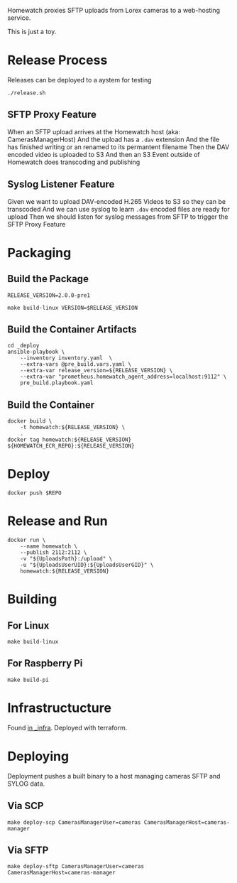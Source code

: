Homewatch proxies SFTP uploads from Lorex cameras to a web-hosting service.

This is just a toy.

# Release Process

Releases can be deployed to a aystem for testing

```
./release.sh
```

## SFTP Proxy Feature

When an SFTP upload arrives at the Homewatch host (aka: CamerasManagerHost)
And the upload has a `.dav` extension
And the file has finished writing or an renamed to its permantent filename
Then the DAV encoded video is uploaded to S3
And then an S3 Event outside of Homewatch does transcoding and publishing

## Syslog Listener Feature

Given we want to upload DAV-encoded H.265 Videos to S3 so they can be transcoded
And we can use syslog to learn `.dav` encoded files are ready for upload
Then we should listen for syslog messages from SFTP to trigger the SFTP Proxy Feature

# Packaging

## Build the Package

`RELEASE_VERSION=2.0.0-pre1`

```
make build-linux VERSION=$RELEASE_VERSION
```

## Build the Container Artifacts

```
cd _deploy
ansible-playbook \
    --inventory inventory.yaml  \
    --extra-vars @pre_build.vars.yaml \
    --extra-var release_version=${RELEASE_VERSION} \
    --extra-var "prometheus.homewatch_agent_address=localhost:9112" \
    pre_build.playbook.yaml
```

## Build the Container

```
docker build \
    -t homewatch:${RELEASE_VERSION} \
    .
docker tag homewatch:${RELEASE_VERSION} ${HOMEWATCH_ECR_REPO}:${RELEASE_VERSION}
```

# Deploy

```
docker push $REPO
```

# Release and Run

```
docker run \
    --name homewatch \
    --publish 2112:2112 \
    -v "${UploadsPath}:/upload" \
    -u "${UploadsUserUID}:${UploadsUserGID}" \
    homewatch:${RELEASE_VERSION}
```

# Building

## For Linux
```
make build-linux
```

## For Raspberry Pi
```
make build-pi
```

# Infrastructucture

Found [in _infra](_infra/README.md). Deployed with terraform.

# Deploying

Deployment pushes a built binary to a host managing cameras SFTP and SYLOG data.

## Via SCP
```
make deploy-scp CamerasManagerUser=cameras CamerasManagerHost=cameras-manager
```

## Via SFTP
```
make deploy-sftp CamerasManagerUser=cameras CamerasManagerHost=cameras-manager
```